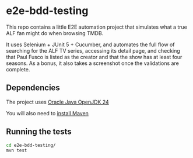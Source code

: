 # e2e-bdd-testing

This repo contains a little E2E automation project that simulates what a true ALF fan might do when browsing TMDB. 

It uses Selenium + JUnit 5 + Cucumber, and automates the full flow of searching for the ALF TV series, accessing its detail 
page, and checking that Paul Fusco is listed as the creator and that the show has at least four seasons. As a bonus, it 
also takes a screenshot once the validations are complete.

## Dependencies
The project uses [Oracle Java OpenJDK 24](https://jdk.java.net/24/)

You will also need to [install Maven](https://maven.apache.org/install.html)

## Running the tests
```bash
cd e2e-bdd-testing/
mvn test
```
